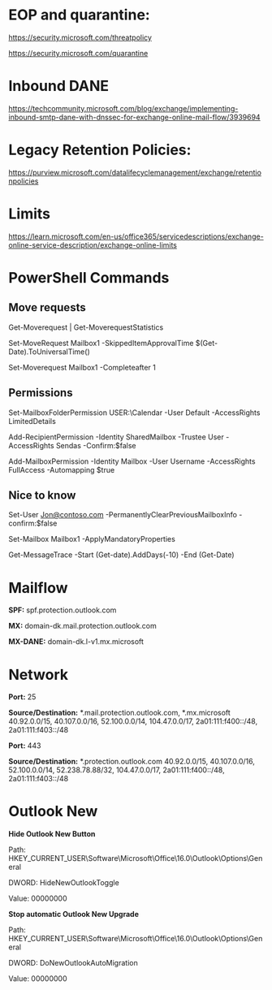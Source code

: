 # EOP and quarantine:
https://security.microsoft.com/threatpolicy

https://security.microsoft.com/quarantine

# Inbound DANE
https://techcommunity.microsoft.com/blog/exchange/implementing-inbound-smtp-dane-with-dnssec-for-exchange-online-mail-flow/3939694

# Legacy Retention Policies:
https://purview.microsoft.com/datalifecyclemanagement/exchange/retentionpolicies

# Limits
https://learn.microsoft.com/en-us/office365/servicedescriptions/exchange-online-service-description/exchange-online-limits

# PowerShell Commands

## Move requests
Get-Moverequest | Get-MoverequestStatistics

Set-MoveRequest Mailbox1 -SkippedItemApprovalTime $(Get-Date).ToUniversalTime()

Set-Moverequest Mailbox1 -Completeafter 1

## Permissions
Set-MailboxFolderPermission USER:\Calendar -User Default -AccessRights LimitedDetails

Add-RecipientPermission -Identity SharedMailbox -Trustee User -AccessRights Sendas -Confirm:$false

Add-MailboxPermission -Identity Mailbox -User Username -AccessRights FullAccess -Automapping $true

## Nice to know
Set-User Jon@contoso.com -PermanentlyClearPreviousMailboxInfo -confirm:$false

Set-Mailbox Mailbox1 -ApplyMandatoryProperties

Get-MessageTrace -Start (Get-date).AddDays(-10) -End (Get-Date)

# Mailflow
**SPF:** spf.protection.outlook.com

**MX:** domain-dk.mail.protection.outlook.com

**MX-DANE:** domain-dk.l-v1.mx.microsoft

# Network
**Port:** 25

**Source/Destination:**
*.mail.protection.outlook.com, *.mx.microsoft
40.92.0.0/15, 40.107.0.0/16, 52.100.0.0/14, 104.47.0.0/17, 2a01:111:f400::/48, 2a01:111:f403::/48

**Port:** 443

**Source/Destination:**
*.protection.outlook.com
40.92.0.0/15, 40.107.0.0/16, 52.100.0.0/14, 52.238.78.88/32, 104.47.0.0/17, 2a01:111:f400::/48, 2a01:111:f403::/48

# Outlook New
**Hide Outlook New Button**

Path: HKEY_CURRENT_USER\Software\Microsoft\Office\16.0\Outlook\Options\General

DWORD: HideNewOutlookToggle

Value: 00000000


**Stop automatic Outlook New Upgrade**

Path: HKEY_CURRENT_USER\Software\Microsoft\Office\16.0\Outlook\Options\General

DWORD: DoNewOutlookAutoMigration

Value: 00000000
